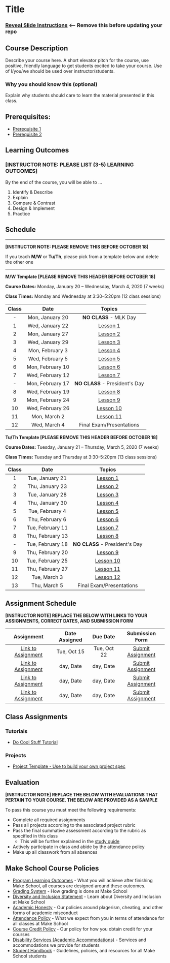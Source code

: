 # Title

### [Reveal Slide Instructions](./Reveal/README.md) <-- Remove this before updating your repo

## Course Description

Describe your course here. A short elevator pitch for the course, use positive, friendly language to get students excited to take your course. Use of I/you/we should be used over instructor/students.

### Why you should know this (optional)

Explain why students should care to learn the material presented in this class.

## Prerequisites:  

- [Prerequisite 1]()
- [Prerequisite 2]()

## Learning Outcomes

### **[INSTRUCTOR NOTE: PLEASE LIST (3-5) LEARNING OUTCOMES]**

By the end of the course, you will be able to ...

1. Identify & Describe
1. Explain
1. Compare & Contrast
1. Design & Implement
1. Practice

## Schedule

---

**[INSTRUCTOR NOTE: PLEASE REMOVE THIS BEFORE OCTOBER 18]**

If you teach **M/W** or **Tu/Th**, please pick from a template below and delete the other one

---

**M/W Template [PLEASE REMOVE THIS HEADER BEFORE OCTOBER 18]**

**Course Dates:** Monday, January 20 – Wednesday, March 4, 2020 (7 weeks)

**Class Times:** Monday and Wednesday at 3:30–5:20pm (12 class sessions)

| Class |          Date          |                 Topics                  |
|:-----:|:----------------------:|:---------------------------------------:|
|  - |  Mon, January 20               | **NO CLASS** - MLK Day |
|  1 |  Wed, January 22               | [Lesson 1] |
|  2 |  Mon, January 27               | [Lesson 2] |
|  3 |  Wed, January 29               | [Lesson 3] |
|  4 |  Mon, February 3               | [Lesson 4] |
|  5 |  Wed, February 5               | [Lesson 5] |
|  6 |  Mon, February 10              | [Lesson 6] |
|  7 |  Wed, February 12              | [Lesson 7] |
|  - |  Mon, February 17              | **NO CLASS** - President's Day |
|  8 |  Wed, February 19              | [Lesson 8] |
|  9 |  Mon, February 24              | [Lesson 9] |  
| 10 |  Wed, February 26              | [Lesson 10]|
| 11 |  Mon, March 2                  | [Lesson 11] |
| 12 |  Wed, March 4                  | Final Exam/Presentations |


**Tu/Th Template [PLEASE REMOVE THIS HEADER BEFORE OCTOBER 18]**

**Course Dates:** Tuesday, January 21 – Thursday, March 5, 2020 (7 weeks)

**Class Times:** Tuesday and Thursday at 3:30–5:20pm (13 class sessions)

| Class |          Date          |                 Topics                  |
|:-----:|:----------------------:|:---------------------------------------:|
|  1 |  Tue, January 21               | [Lesson 1] |
|  2 |  Thu, January 23               | [Lesson 2] |
|  3 |  Tue, January 28               | [Lesson 3] |
|  4 |  Thu, January 30               | [Lesson 4] |
|  5 |  Tue, February 4               | [Lesson 5] |
|  6 |  Thu, February 6               | [Lesson 6] |
|  7 |  Tue, February 11              | [Lesson 7] |
|  8 |  Thu, February 13              | [Lesson 8] |
|  - |  Tue, February 18              | **NO CLASS** - President's Day |
|  9 |  Thu, February 20              | [Lesson 9] |  
| 10 |  Tue, February 25              | [Lesson 10]|
| 11 |  Thu, February 27              | [Lesson 11]|
| 12 |  Tue, March 3                  | [Lesson 12]|
| 13 |  Thu, March 5                  | Final Exam/Presentations |


[Lesson 1]: Lessons/Lesson1.md
[Lesson 2]: Lessons/Lesson2.md
[Lesson 3]: Lessons/Lesson3.md
[Lesson 4]: Lessons/Lesson4.md
[Lesson 5]: Lessons/Lesson5.md
[Lesson 6]: Lessons/Lesson6.md
[Lesson 7]: Lessons/Lesson7.md
[Lesson 8]: Lessons/Lesson8.md
[Lesson 9]: Lessons/Lesson9.md
[Lesson 10]: Lessons/Lesson10.md
[Lesson 11]: Lessons/Lesson11.md
[Lesson 12]: Lessons/Lesson12.md
[Lesson 13]: Lessons/Lesson13.md
[Lesson 14]: Lessons/Lesson14.md

## Assignment Schedule 

**[INSTRUCTOR NOTE] REPLACE THE BELOW WITH LINKS TO YOUR ASSIGNMENTS, CORRECT DATES, AND SUBMISSION FORM**

|                        Assignment                         | Date Assigned |   Due Date   |            Submission Form           |
|:---------------------------------------------------------:|:-------------:|:------------:|:------------------------------------:|
| [Link to Assignment](makeschool.com)                      |  Tue, Oct 15  |  Tue, Oct 22 | [Submit Assignment](makeschool.com)  |
| [Link to Assignment](makeschool.com)                      |  day, Date    |  day, Date   | [Submit Assignment](makeschool.com)  |
| [Link to Assignment](makeschool.com)                      |  day, Date    |  day, Date   | [Submit Assignment](makeschool.com)  |
| [Link to Assignment](makeschool.com)                      |  day, Date    |  day, Date   | [Submit Assignment](makeschool.com)  |

## Class Assignments

### Tutorials

- [Do Cool Stuff Tutorial]()

### Projects

- [Project Template - Use to build your own project spec](https://github.com/Make-School-Labs/Project-Template)

## Evaluation

**[INSTRUCTOR NOTE] REPLACE THE BELOW WITH EVALUATIONS THAT PERTAIN TO YOUR COURSE. THE BELOW ARE PROVIDED AS A SAMPLE**

To pass this course you must meet the following requirements:

- Complete all required assignments 
- Pass all projects according to the associated project rubric
- Pass the final summative assessment according to the rubric as specified in this class
    - This will be further explained in the [study guide](ADD_STUDY_GUIDE_LNK)
- Actively participate in class and abide by the attendance policy
- Make up all classwork from all absences

## Make School Course Policies

- [Program Learning Outcomes](https://make.sc/program-learning-outcomes) - What you will achieve after finishing Make School, all courses are designed around these outcomes.
- [Grading System](https://make.sc/grading-system) - How grading is done at Make School
- [Diversity and Inclusion Statement](https://make.sc/diversity-and-inclusion-statement) - Learn about Diversity and Inclusion at Make School
- [Academic Honesty](https://make.sc/academic-honesty-policy) - Our policies around plagerism, cheating, and other forms of academic misconduct 
- [Attendance Policy](https://make.sc/attendance-policy) - What we expect from you in terms of attendance for all classes at Make School
- [Course Credit Policy](https://make.sc/course-credit-policy) - Our policy for how you obtain credit for your courses
- [Disability Services (Academic Accommodations)](https://make.sc/disability-services) - Services and accommodations we provide for students
- [Student Handbook](https://make.sc/student-handbook) - Guidelines, policies, and resources for all Make School students
